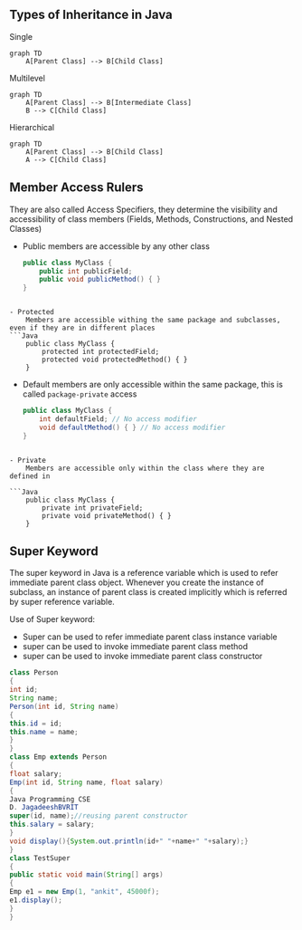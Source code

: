 ## Types of Inheritance in Java

Single
```mermaid
graph TD
	A[Parent Class] --> B[Child Class]
```

Multilevel
```mermaid
graph TD
	A[Parent Class] --> B[Intermediate Class]
	B --> C[Child Class]
```

Hierarchical
```mermaid
graph TD
	A[Parent Class] --> B[Child Class]
	A --> C[Child Class]
```


## Member Access Rulers
They are also called Access Specifiers, they determine the visibility and accessibility of class members (Fields, Methods, Constructions, and Nested Classes) 

- Public
	members are accessible by any other class
	```Java
	public class MyClass {
	    public int publicField;
	    public void publicMethod() { }
	}
```

- Protected
	Members are accessible withing the same package and subclasses, even if they are in different places
```Java
	public class MyClass {
	    protected int protectedField;
	    protected void protectedMethod() { }
	}
```

- Default
	members are only accessible within the same package, this is called `package-private` access
	```Java
	public class MyClass {
	    int defaultField; // No access modifier
	    void defaultMethod() { } // No access modifier
	}
```

- Private
	Members are accessible only within the class where they are defined in

```Java
	public class MyClass {
	    private int privateField;
	    private void privateMethod() { }
	}
```


## Super Keyword
The super keyword in Java is a reference variable which is used to refer immediate parent class object.
Whenever you create the instance of subclass, an instance of parent class is created implicitly which is referred by super reference variable.

Use of Super keyword:
- Super can be used to refer immediate parent class instance variable
- super can be used to invoke immediate parent class method
- super can be used to invoke immediate parent class constructor

``` Java
class Person
{
int id;
String name;
Person(int id, String name)
{
this.id = id;
this.name = name;
}
}
class Emp extends Person
{
float salary;
Emp(int id, String name, float salary)
{
Java Programming CSE
D. JagadeeshBVRIT
super(id, name);//reusing parent constructor
this.salary = salary;
}
void display(){System.out.println(id+" "+name+" "+salary);}
}
class TestSuper
{
public static void main(String[] args)
{
Emp e1 = new Emp(1, "ankit", 45000f);
e1.display();
}
}
```

